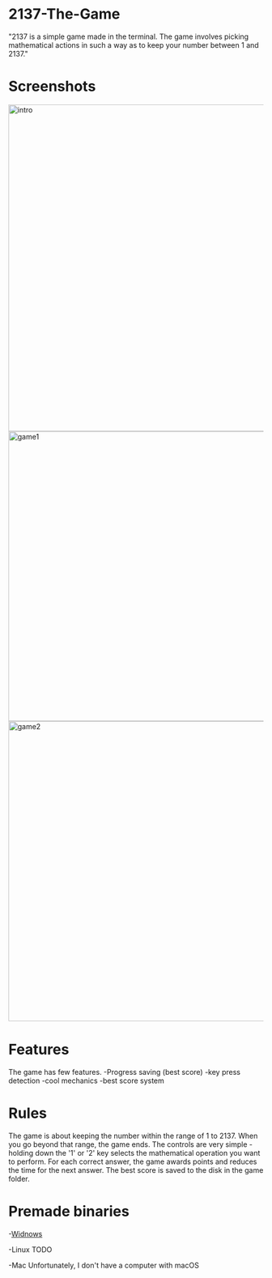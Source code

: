 # 2137-The-Game
"2137 is a simple game made in the terminal. The game involves picking mathematical actions in such a way as to keep your number between 1 and 2137."

# Screenshots
<img width="646" alt="intro" src="https://user-images.githubusercontent.com/81230036/210111001-3f64ddde-d147-4291-aade-38c64dc43b20.png">

<img width="573" alt="game1" src="https://user-images.githubusercontent.com/81230036/210111189-9eef4ffc-070c-4738-85c2-e64cede2c520.png">

<img width="593" alt="game2" src="https://user-images.githubusercontent.com/81230036/210111191-b5049437-26dc-4485-a8c8-3c78b09a44f4.png">

# Features
The game has few features.
-Progress saving (best score)
-key press detection
-cool mechanics
-best score system

# Rules
The game is about keeping the number within the range of 1 to 2137. When you go beyond that range, the game ends. 
The controls are very simple - holding down the '1' or '2' key selects the mathematical operation you want to perform. 
For each correct answer, the game awards points and reduces the time for the next answer. 
The best score is saved to the disk in the game folder.

# Premade binaries

-[Widnows](https://github.com/dam2452/2137-The-Game/releases/tag/v1.0.0)

-Linux TODO 

-Mac Unfortunately, I don't have a computer with macOS 
